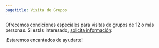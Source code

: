 ```yaml
---
pagetitle: Visita de Grupos
---
```


Ofrecemos condiciones especiales para visitas de grupos de 12 o más personas.
Si estás interesado, [solicita información][contacto]:

¡Estaremos encantados de ayudarte!

[contacto]: ../contacto.md
